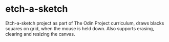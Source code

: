 # etch-a-sketch
Etch-a-sketch project as part of The Odin Project curriculum, draws blacks squares on grid, when the mouse is held down.
Also supports erasing, clearing and resizing the canvas.
